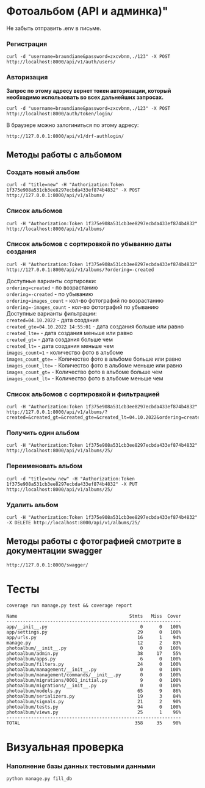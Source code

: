 # Фотоальбом (API и админка)"

Не забыть отправить .env в письме.

### Регистрация
```text
curl -d "username=braundiane&password=zxcvbnm,./123" -X POST http://localhost:8000/api/v1/auth/users/
```
### Авторизация
**Запрос по этому адресу вернет токен авторизации, который необходимо использовать во всех дальнейших запросах.**
```text
curl -d "username=braundiane&password=zxcvbnm,./123" -X POST http://localhost:8000/auth/token/login/
```
В браузере можно залогиниться по этому адресу:
```text
http://127.0.0.1:8000/api/v1/drf-authlogin/
```

## Методы работы с альбомом
### Создать новый альбом
```text
curl -d "title=new" -H "Authorization:Token 1f375e908a531cb3ee8297ecbda433ef874b4832" -X POST http://127.0.0.1:8000/api/v1/albums/
```
### Список альбомов
```text
curl -H "Authorization:Token 1f375e908a531cb3ee8297ecbda433ef874b4832" http://localhost:8000/api/v1/albums/
```
### Список альбомов с сортировкой по убыванию даты создания
```text
curl -H "Authorization:Token 1f375e908a531cb3ee8297ecbda433ef874b4832" http://127.0.0.1:8000/api/v1/albums/?ordering=-created
```
Доступные варианты сортировки:<br>
`ordering=created` - по возрастанию<br>
`ordering=-created` - по убыванию<br>
`ordering=images_count` - кол-во фотографий по возрастанию<br>
`ordering=-images_count` - кол-во фотографий по убыванию<br>
Доступные варианты фильтрации:<br>
`created=04.10.2022`  - дата создания<br>
`created_gte=04.10.2022 14:55:01` - дата создания больше или равно<br>
`created_lte=` - дата создания меньше или равно<br>
`created_gt=` - дата создания больше чем<br>
`created_lt=` - дата создания меньше чем<br>
`images_count=1` - количество фото в альбоме<br>
`images_count_gte=` - Количество фото в альбоме больше или равно<br>
`images_count_lte=` - Количество фото в альбоме меньше или равно<br>
`images_count_gt=` - Количество фото в альбоме больше чем<br>
`images_count_lt=` - Количество фото в альбоме меньше чем<br>
### Список альбомов с сортировкой и фильтрацией
```text
curl -H "Authorization:Token 1f375e908a531cb3ee8297ecbda433ef874b4832" http://127.0.0.1:8000/api/v1/albums/?created=&created_gt=&created_gte=&created_lt=04.10.2022&ordering=created
```
### Получить один альбом
```text
curl -H "Authorization:Token 1f375e908a531cb3ee8297ecbda433ef874b4832" http://localhost:8000/api/v1/albums/25/
```
### Переименовать альбом
```text
curl -d "title=new_new" -H "Authorization:Token 1f375e908a531cb3ee8297ecbda433ef874b4832" -X PUT http://localhost:8000/api/v1/albums/25/
```
### Удалить альбом
```text
curl -H "Authorization:Token 1f375e908a531cb3ee8297ecbda433ef874b4832" -X DELETE http://localhost:8000/api/v1/albums/25/
```

## Методы работы с фотографией смотрите в документации swagger
```text
http://127.0.0.1:8000/swagger/
```

# Тесты
```commandline
coverage run manage.py test && coverage report
```
```text
Name                                         Stmts   Miss  Cover
----------------------------------------------------------------
app/__init__.py                                  0      0   100%
app/settings.py                                 29      0   100%
app/urls.py                                     16      1    94%
manage.py                                       12      2    83%
photoalbum/__init__.py                           0      0   100%
photoalbum/admin.py                             38     17    55%
photoalbum/apps.py                               6      0   100%
photoalbum/filters.py                           24      0   100%
photoalbum/management/__init__.py                0      0   100%
photoalbum/management/commands/__init__.py       0      0   100%
photoalbum/migrations/0001_initial.py            9      0   100%
photoalbum/migrations/__init__.py                0      0   100%
photoalbum/models.py                            65      9    86%
photoalbum/serializers.py                       19      3    84%
photoalbum/signals.py                           21      2    90%
photoalbum/tests.py                             94      0   100%
photoalbum/views.py                             25      1    96%
----------------------------------------------------------------
TOTAL                                          358     35    90%

```

# Визуальная проверка
### Наполнение базы данных тестовыми данными
```commandline
python manage.py fill_db
```